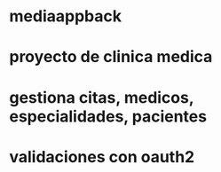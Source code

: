 # mediaappback
# proyecto de clinica medica
# gestiona citas, medicos, especialidades, pacientes
# validaciones con oauth2
